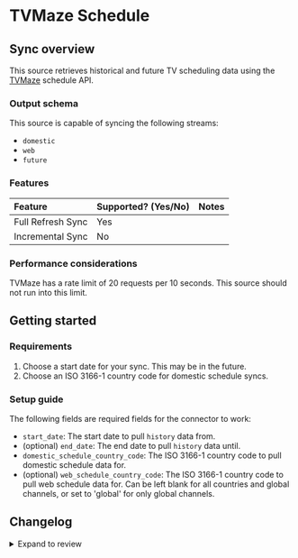 # TVMaze Schedule

## Sync overview

This source retrieves historical and future TV scheduling data using the
[TVMaze](https://www.tvmaze.com/) schedule API.

### Output schema

This source is capable of syncing the following streams:

- `domestic`
- `web`
- `future`

### Features

| Feature           | Supported? \(Yes/No\) | Notes |
| :---------------- | :-------------------- | :---- |
| Full Refresh Sync | Yes                   |       |
| Incremental Sync  | No                    |       |

### Performance considerations

TVMaze has a rate limit of 20 requests per 10 seconds. This source should not
run into this limit.

## Getting started

### Requirements

1. Choose a start date for your sync. This may be in the future.
2. Choose an ISO 3166-1 country code for domestic schedule syncs.

### Setup guide

The following fields are required fields for the connector to work:

- `start_date`: The start date to pull `history` data from.
- (optional) `end_date`: The end date to pull `history` data until.
- `domestic_schedule_country_code`: The ISO 3166-1 country code to pull domestic
  schedule data for.
- (optional) `web_schedule_country_code`: The ISO 3166-1 country code to pull
  web schedule data for. Can be left blank for all countries and global
  channels, or set to 'global' for only global channels.

## Changelog

<details>
  <summary>Expand to review</summary>

| Version | Date       | Pull Request                                             | Subject    |
| :------ | :--------- | :------------------------------------------------------- | :--------- |
| 0.2.26 | 2025-09-02 | [61169](https://github.com/airbytehq/airbyte/pull/61169) | Update dependencies |
| 0.2.25 | 2025-05-25 | [60539](https://github.com/airbytehq/airbyte/pull/60539) | Update dependencies |
| 0.2.24 | 2025-05-10 | [60194](https://github.com/airbytehq/airbyte/pull/60194) | Update dependencies |
| 0.2.23 | 2025-05-04 | [59574](https://github.com/airbytehq/airbyte/pull/59574) | Update dependencies |
| 0.2.22 | 2025-04-27 | [58995](https://github.com/airbytehq/airbyte/pull/58995) | Update dependencies |
| 0.2.21 | 2025-04-19 | [58440](https://github.com/airbytehq/airbyte/pull/58440) | Update dependencies |
| 0.2.20 | 2025-04-12 | [58010](https://github.com/airbytehq/airbyte/pull/58010) | Update dependencies |
| 0.2.19 | 2025-04-05 | [57444](https://github.com/airbytehq/airbyte/pull/57444) | Update dependencies |
| 0.2.18 | 2025-03-29 | [56862](https://github.com/airbytehq/airbyte/pull/56862) | Update dependencies |
| 0.2.17 | 2025-03-22 | [56315](https://github.com/airbytehq/airbyte/pull/56315) | Update dependencies |
| 0.2.16 | 2025-03-08 | [55631](https://github.com/airbytehq/airbyte/pull/55631) | Update dependencies |
| 0.2.15 | 2025-03-01 | [55100](https://github.com/airbytehq/airbyte/pull/55100) | Update dependencies |
| 0.2.14 | 2025-02-22 | [54478](https://github.com/airbytehq/airbyte/pull/54478) | Update dependencies |
| 0.2.13 | 2025-02-15 | [54103](https://github.com/airbytehq/airbyte/pull/54103) | Update dependencies |
| 0.2.12 | 2025-02-08 | [53533](https://github.com/airbytehq/airbyte/pull/53533) | Update dependencies |
| 0.2.11 | 2025-02-01 | [53088](https://github.com/airbytehq/airbyte/pull/53088) | Update dependencies |
| 0.2.10 | 2025-01-25 | [52389](https://github.com/airbytehq/airbyte/pull/52389) | Update dependencies |
| 0.2.9 | 2025-01-18 | [52015](https://github.com/airbytehq/airbyte/pull/52015) | Update dependencies |
| 0.2.8 | 2025-01-11 | [51450](https://github.com/airbytehq/airbyte/pull/51450) | Update dependencies |
| 0.2.7 | 2024-12-28 | [50766](https://github.com/airbytehq/airbyte/pull/50766) | Update dependencies |
| 0.2.6 | 2024-12-21 | [50332](https://github.com/airbytehq/airbyte/pull/50332) | Update dependencies |
| 0.2.5 | 2024-12-14 | [49740](https://github.com/airbytehq/airbyte/pull/49740) | Update dependencies |
| 0.2.4 | 2024-12-12 | [49438](https://github.com/airbytehq/airbyte/pull/49438) | Update dependencies |
| 0.2.3 | 2024-12-11 | [49108](https://github.com/airbytehq/airbyte/pull/49108) | Starting with this version, the Docker image is now rootless. Please note that this and future versions will not be compatible with Airbyte versions earlier than 0.64 |
| 0.2.2 | 2024-10-28 | [47573](https://github.com/airbytehq/airbyte/pull/47573) | Update dependencies |
| 0.2.1 | 2024-08-16 | [44196](https://github.com/airbytehq/airbyte/pull/44196) | Bump source-declarative-manifest version |
| 0.2.0 | 2024-08-14 | [44055](https://github.com/airbytehq/airbyte/pull/44055) | Refactor connector to manifest-only format |
| 0.1.13 | 2024-08-12 | [43740](https://github.com/airbytehq/airbyte/pull/43740) | Update dependencies |
| 0.1.12 | 2024-08-10 | [43530](https://github.com/airbytehq/airbyte/pull/43530) | Update dependencies |
| 0.1.11 | 2024-08-03 | [43094](https://github.com/airbytehq/airbyte/pull/43094) | Update dependencies |
| 0.1.10 | 2024-07-27 | [42640](https://github.com/airbytehq/airbyte/pull/42640) | Update dependencies |
| 0.1.9 | 2024-07-20 | [42386](https://github.com/airbytehq/airbyte/pull/42386) | Update dependencies |
| 0.1.8 | 2024-07-13 | [41917](https://github.com/airbytehq/airbyte/pull/41917) | Update dependencies |
| 0.1.7 | 2024-07-10 | [41358](https://github.com/airbytehq/airbyte/pull/41358) | Update dependencies |
| 0.1.6 | 2024-07-09 | [40928](https://github.com/airbytehq/airbyte/pull/40928) | Update dependencies |
| 0.1.5 | 2024-06-25 | [40349](https://github.com/airbytehq/airbyte/pull/40349) | Update dependencies |
| 0.1.4 | 2024-06-22 | [40048](https://github.com/airbytehq/airbyte/pull/40048) | Update dependencies |
| 0.1.3 | 2024-06-05 | [38837](https://github.com/airbytehq/airbyte/pull/38837) | Make connector compatible with builder |
| 0.1.2 | 2024-06-04 | [39053](https://github.com/airbytehq/airbyte/pull/39053) | [autopull] Upgrade base image to v1.2.1 |
| 0.1.1 | 2024-05-20 | [38453](https://github.com/airbytehq/airbyte/pull/38453) | [autopull] base image + poetry + up_to_date |
| 0.1.0 | 2022-10-22 | [18333](https://github.com/airbytehq/airbyte/pull/18333) | New source |

</details>

